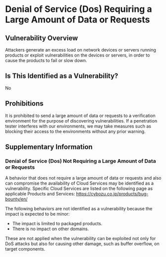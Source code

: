 # Denial of Service (Dos) Requiring a Large Amount of Data or Requests

## Vulnerability Overview
Attackers generate an excess load on network devices or servers running products or exploit vulnerabilities on the devices or servers, in order to cause the products to fail or slow down.

## Is This Identified as a Vulnerability?
No

## Prohibitions
It is prohibited to send a large amount of data or requests to a verification environment for the purpose of discovering vulnerabilities.
If a penetration tester interferes with our environments, we may take measures such as blocking their access to the environments without any prior warning.

## Supplementary Information
### Denial of Service (Dos) Not Requiring a Large Amount of Data or Requests
A behavior that does not require a large amount of data or requests and also can compromise the availability of Cloud Services may be identified as a vulnerability.
Specific Cloud Services are listed on the following page as applicable Products and Services: 
https://cybozu.co.jp/products/bug-bounty/en/

The following behaviors are not identified as a vulnerability because the impact is expected to be minor:
* The impact is limited to packaged products.
* There is no impact on other domains.

These are not applied when the vulnerability can be exploited not only for DoS attacks but also for causing other damage, such as buffer overflow, on target components.
